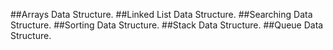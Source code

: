 ##Arrays Data Structure.
##Linked List Data Structure.
##Searching Data Structure.
##Sorting Data Structure.
##Stack Data Structure.
##Queue Data Structure.
